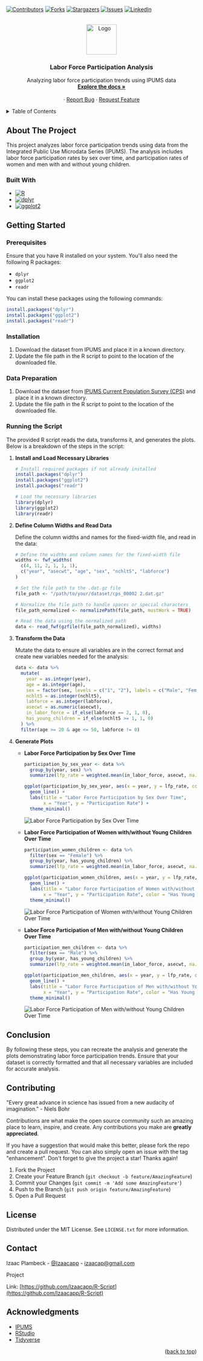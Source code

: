 
<a name="readme-top"></a>

[![Contributors][contributors-shield]][contributors-url]
[![Forks][forks-shield]][forks-url]
[![Stargazers][stars-shield]][stars-url]
[![Issues][issues-shield]][issues-url]
[![LinkedIn][linkedin-shield]][linkedin-url]

<br />
<div align="center">
  <a href="https://github.com/Izaacapp/R-Script">
    <img src="datasci.png" alt="Logo" width="80" height="80">
  </a>

  <h3 align="center">Labor Force Participation Analysis</h3>

  <p align="center">
    Analyzing labor force participation trends using IPUMS data
    <br />
    <a href="https://github.com/Izaacapp/R-Script"><strong>Explore the docs »</strong></a>
    <br />
    <br />
    ·
    <a href="https://github.com/Izaacapp/R-Script/issues/new?labels=bug&template=bug-report---.md">Report Bug</a>
    ·
    <a href="https://github.com/Izaacapp/R-Script/issues/new?labels=enhancement&template=feature-request---.md">Request Feature</a>
  </p>
</div>

<details>
  <summary>Table of Contents</summary>
  <ol>
    <li><a href="#about-the-project">About The Project</a></li>
    <li><a href="#built-with">Built With</a></li>
    <li><a href="#getting-started">Getting Started</a></li>
    <li><a href="#usage">Usage</a></li>
    <li><a href="#roadmap">Roadmap</a></li>
    <li><a href="#contributing">Contributing</a></li>
    <li><a href="#license">License</a></li>
    <li><a href="#contact">Contact</a></li>
    <li><a href="#acknowledgments">Acknowledgments</a></li>
  </ol>
</details>

## About The Project

This project analyzes labor force participation trends using data from the Integrated Public Use Microdata Series (IPUMS). The analysis includes labor force participation rates by sex over time, and participation rates of women and men with and without young children.

### Built With

* [![R][R]][R-url]
* [![dplyr][dplyr]][dplyr-url]
* [![ggplot2][ggplot2]][ggplot2-url]

## Getting Started

### Prerequisites

Ensure that you have R installed on your system. You'll also need the following R packages:

- `dplyr`
- `ggplot2`
- `readr`

You can install these packages using the following commands:

```r
install.packages("dplyr")
install.packages("ggplot2")
install.packages("readr")
```

### Installation

1. Download the dataset from IPUMS and place it in a known directory.
2. Update the file path in the R script to point to the location of the downloaded file.

### Data Preparation

1. Download the dataset from [IPUMS Current Population Survey (CPS)](https://cps.ipums.org/cps-action/data_requests/download) and place it in a known directory.
2. Update the file path in the R script to point to the location of the downloaded file.

### Running the Script

The provided R script reads the data, transforms it, and generates the plots. Below is a breakdown of the steps in the script:

1. **Install and Load Necessary Libraries**

   ```r
   # Install required packages if not already installed
   install.packages("dplyr")
   install.packages("ggplot2")
   install.packages("readr")

   # Load the necessary libraries
   library(dplyr)
   library(ggplot2)
   library(readr)
   ```

2. **Define Column Widths and Read Data**

   Define the column widths and names for the fixed-width file, and read in the data:

   ```r
   # Define the widths and column names for the fixed-width file
   widths <- fwf_widths(
     c(4, 11, 2, 1, 1, 1),
     c("year", "asecwt", "age", "sex", "nchlt5", "labforce")
   )

   # Set the file path to the .dat.gz file
   file_path <- "/path/to/your/dataset/cps_00002 2.dat.gz"

   # Normalize the file path to handle spaces or special characters
   file_path_normalized <- normalizePath(file_path, mustWork = TRUE)

   # Read the data using the normalized path
   data <- read_fwf(gzfile(file_path_normalized), widths)
   ```

3. **Transform the Data**

   Mutate the data to ensure all variables are in the correct format and create new variables needed for the analysis:

   ```r
   data <- data %>%
     mutate(
       year = as.integer(year),
       age = as.integer(age),
       sex = factor(sex, levels = c("1", "2"), labels = c("Male", "Female")),
       nchlt5 = as.integer(nchlt5),
       labforce = as.integer(labforce),
       asecwt = as.numeric(asecwt),
       in_labor_force = if_else(labforce == 2, 1, 0),
       has_young_children = if_else(nchlt5 >= 1, 1, 0)
     ) %>%
     filter(age >= 20 & age <= 50, labforce != 0)
   ```

4. **Generate Plots**

   - **Labor Force Participation by Sex Over Time**

     ```r
     participation_by_sex_year <- data %>%
       group_by(year, sex) %>%
       summarize(lfp_rate = weighted.mean(in_labor_force, asecwt, na.rm = TRUE), .groups = 'drop')

     ggplot(participation_by_sex_year, aes(x = year, y = lfp_rate, color = sex)) +
       geom_line() +
       labs(title = "Labor Force Participation by Sex Over Time",
            x = "Year", y = "Participation Rate") +
       theme_minimal()
     ```

     ![Labor Force Participation by Sex Over Time](cps1.png)

   - **Labor Force Participation of Women with/without Young Children Over Time**

     ```r
     participation_women_children <- data %>%
       filter(sex == "Female") %>%
       group_by(year, has_young_children) %>%
       summarize(lfp_rate = weighted.mean(in_labor_force, asecwt, na.rm = TRUE), .groups = 'drop')

     ggplot(participation_women_children, aes(x = year, y = lfp_rate, color = factor(has_young_children))) +
       geom_line() +
       labs(title = "Labor Force Participation of Women with/without Young Children",
            x = "Year", y = "Participation Rate", color = "Has Young Children") +
       theme_minimal()
     ```

     ![Labor Force Participation of Women with/without Young Children Over Time](cps2.png)

   - **Labor Force Participation of Men with/without Young Children Over Time**

     ```r
     participation_men_children <- data %>%
       filter(sex == "Male") %>%
       group_by(year, has_young_children) %>%
       summarize(lfp_rate = weighted.mean(in_labor_force, asecwt, na.rm = TRUE), .groups = 'drop')

     ggplot(participation_men_children, aes(x = year, y = lfp_rate, color = factor(has_young_children))) +
       geom_line() +
       labs(title = "Labor Force Participation of Men with/without Young Children",
            x = "Year", y = "Participation Rate", color = "Has Young Children") +
       theme_minimal()
     ```

     ![Labor Force Participation of Men with/without Young Children Over Time](cps3.png)

## Conclusion

By following these steps, you can recreate the analysis and generate the plots demonstrating labor force participation trends. Ensure that your dataset is correctly formatted and that all necessary variables are included for accurate analysis.

## Contributing

"Every great advance in science has issued from a new audacity of imagination." - Niels Bohr

Contributions are what make the open source community such an amazing place to learn, inspire, and create. Any contributions you make are **greatly appreciated**.

If you have a suggestion that would make this better, please fork the repo and create a pull request. You can also simply open an issue with the tag "enhancement". Don't forget to give the project a star! Thanks again!

1. Fork the Project
2. Create your Feature Branch (`git checkout -b feature/AmazingFeature`)
3. Commit your Changes (`git commit -m 'Add some AmazingFeature'`)
4. Push to the Branch (`git push origin feature/AmazingFeature`)
5. Open a Pull Request

## License

Distributed under the MIT License. See `LICENSE.txt` for more information.

## Contact

Izaac Plambeck - [@Izaacapp](https://x.com/Izaacapp) - izaacap@gmail.com

Project

 Link: [https://github.com/Izaacapp/R-Script](https://github.com/Izaacapp/R-Script)

## Acknowledgments

* [IPUMS](https://ipums.org)
* [RStudio](https://rstudio.com)
* [Tidyverse](https://www.tidyverse.org)

<p align="right">(<a href="#readme-top">back to top</a>)</p>

<!-- MARKDOWN LINKS & IMAGES -->
[contributors-shield]: https://img.shields.io/github/contributors/Izaacapp/R-Script.svg?style=for-the-badge
[contributors-url]: https://github.com/Izaacapp/R-Script/graphs/contributors
[forks-shield]: https://img.shields.io/github/forks/Izaacapp/R-Script.svg?style=for-the-badge
[forks-url]: https://github.com/Izaacapp/R-Script/network/members
[stars-shield]: https://img.shields.io/github/stars/Izaacapp/R-Script.svg?style=for-the-badge
[stars-url]: https://github.com/Izaacapp/R-Script/stargazers
[issues-shield]: https://img.shields.io/github/issues/Izaacapp/R-Script.svg?style=for-the-badge
[issues-url]: https://github.com/Izaacapp/R-Script/issues
[license-shield]: https://img.shields.io/github/license/Izaacapp/R-Script.svg?style=for-the-badge
[license-url]: https://github.com/Izaacapp/R-Script/blob/master/LICENSE.txt
[linkedin-shield]: https://img.shields.io/badge/-LinkedIn-black.svg?style=for-the-badge&logo=linkedin&colorB=555
[linkedin-url]: https://www.linkedin.com/in/izaac-plambeck/
[product-screenshot]: images/screenshot.png
[R]: https://img.shields.io/badge/R-276DC3?style=for-the-badge&logo=r&logoColor=white
[R-url]: https://www.r-project.org/
[dplyr]: https://img.shields.io/badge/dplyr-276DC3?style=for-the-badge&logo=r&logoColor=white
[dplyr-url]: https://dplyr.tidyverse.org/
[ggplot2]: https://img.shields.io/badge/ggplot2-276DC3?style=for-the-badge&logo=r&logoColor=white
[ggplot2-url]: https://ggplot2.tidyverse.org/


